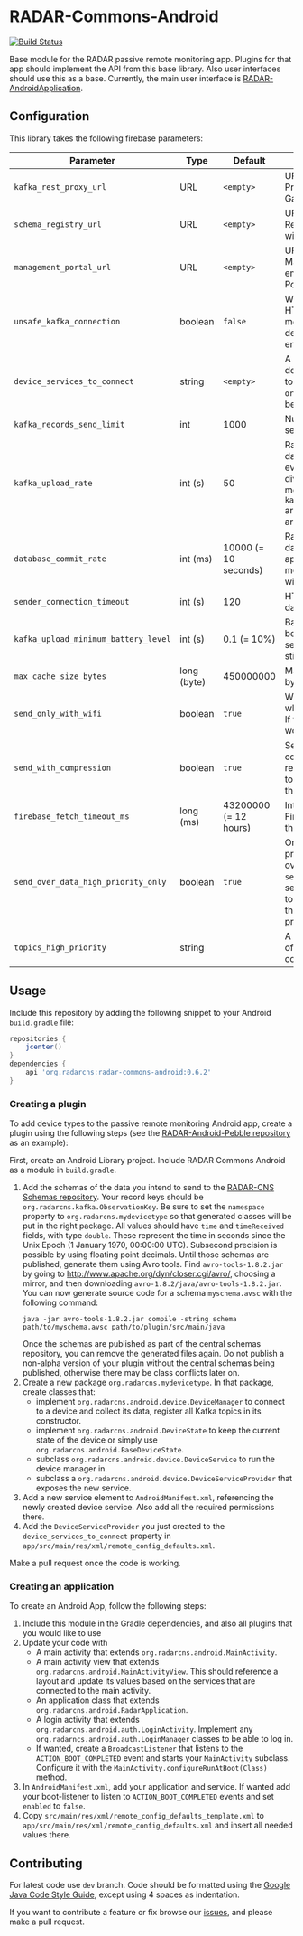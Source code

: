 # RADAR-Commons-Android

[![Build Status](https://travis-ci.org/RADAR-CNS/radar-commons-android.svg?branch=master)](https://travis-ci.org/RADAR-CNS/radar-commons-android)

Base module for the RADAR passive remote monitoring app. Plugins for that app should implement the API from this base library. Also user interfaces should use this as a base. Currently, the main user interface is [RADAR-AndroidApplication](https://github.com/RADAR-CNS/RADAR-AndroidApplication.git).

## Configuration

This library takes the following firebase parameters:

| Parameter | Type | Default | Description |
| --------- | ---- | ------- | ----------- |
| `kafka_rest_proxy_url` | URL | `<empty>` | URL of a Kafka REST Proxy or RADAR-Gateway to send data to. |
| `schema_registry_url` | URL | `<empty>` | URL of a Kafka Schema Registry to sync schemas with. |
| `management_portal_url` | URL | `<empty>` | URL of the RADAR Management Portal. If empty, the Management Portal will not be used. |
| `unsafe_kafka_connection` | boolean | `false` | Whether to accept unsafe HTTPS certificates. Only meant to be set to `true` in development environments. |
| `device_services_to_connect` | string | `<empty>` | A space-separated list of device service providers to connect. The `org.radarcns` prefix may be excluded. |
| `kafka_records_send_limit` | int | 1000 | Number of records to send in a single request. |
| `kafka_upload_rate` | int (s) | 50 | Rate after which to send data. In addition, after every `kafka_upload_rate` divided by 5 seconds, if more than `kafka_records_send_limit` are in the buffer, these are sent immediately. |
| `database_commit_rate` | int (ms) | 10000 (= 10 seconds) | Rate of committing new data to disk. If the application crashes, at most this interval of data will be lost. |
| `sender_connection_timeout` | int (s) | 120 | HTTP timeout setting for data uploading. |
| `kafka_upload_minimum_battery_level` | int (s) | 0.1 (= 10%) | Battery level percentage below which to stop sending data. Data will still be collected. |
| `max_cache_size_bytes` | long (byte) | 450000000 | Maximum number of bytes per topic to store. |
| `send_only_with_wifi` | boolean | `true` | Whether to send only when WiFi is connected. If false, for example LTE would also be used. |
| `send_with_compression` | boolean | `true` | Send data with GZIP compression. This requires RADAR-Gateway to be installed in front of the Kafka REST Proxy. |
| `firebase_fetch_timeout_ms` | long (ms) | 43200000 (= 12 hours) | Interval for fetching new Firebase configuration if the app is not active. |
| `send_over_data_high_priority_only` | boolean | `true` | Only the data of high priority topics will be sent over LTE. Only used if `send_only_with_wifi` is set to `true`. High priority topics are determined by the `topics_high_priority` property. |
| `topics_high_priority` | string | <empty> | A comma separated list of topics that should be considered high priority. |

## Usage

Include this repository by adding the following snippet to your Android `build.gradle` file:
```gradle
repositories {
    jcenter()
}
dependencies {
    api 'org.radarcns:radar-commons-android:0.6.2'
}
```

### Creating a plugin

To add device types to the passive remote monitoring Android app, create a plugin using the following steps (see the [RADAR-Android-Pebble repository](https://github.com/RADAR-CNS/RADAR-Android-Pebble.git) as an example):

First, create an Android Library project. Include RADAR Commons Android as a module in `build.gradle`.

1. Add the schemas of the data you intend to send to the [RADAR-CNS Schemas repository](https://github.com/RADAR-CNS/RADAR-Schemas). Your record keys should be `org.radarcns.kafka.ObservationKey`. Be sure to set the `namespace` property to `org.radarcns.mydevicetype` so that generated classes will be put in the right package. All values should have `time` and `timeReceived` fields, with type `double`. These represent the time in seconds since the Unix Epoch (1 January 1970, 00:00:00 UTC). Subsecond precision is possible by using floating point decimals. Until those schemas are published, generate them using Avro tools. Find `avro-tools-1.8.2.jar` by going to <http://www.apache.org/dyn/closer.cgi/avro/>, choosing a mirror, and then downloading `avro-1.8.2/java/avro-tools-1.8.2.jar`. You can now generate source code for a schema `myschema.avsc` with the following command:
    ```shell
    java -jar avro-tools-1.8.2.jar compile -string schema path/to/myschema.avsc path/to/plugin/src/main/java
    ```
    Once the schemas are published as part of the central schemas repository, you can remove the generated files again. Do not publish a non-alpha version of your plugin without the central schemas being published, otherwise there may be class conflicts later on.
2. Create a new package `org.radarcns.mydevicetype`. In that package, create classes that:
    - implement `org.radarcns.android.device.DeviceManager` to connect to a device and collect its data, register all Kafka topics in its constructor.
    - implement `org.radarcns.android.DeviceState` to keep the current state of the device or simply use `org.radarcns.android.BaseDeviceState`.
    - subclass `org.radarcns.android.device.DeviceService` to run the device manager in.
    - subclass a `org.radarcns.android.device.DeviceServiceProvider` that exposes the new service.
3. Add a new service element to `AndroidManifest.xml`, referencing the newly created device service. Also add all the required permissions there.
4. Add the `DeviceServiceProvider` you just created to the `device_services_to_connect` property in `app/src/main/res/xml/remote_config_defaults.xml`.

Make a pull request once the code is working.

### Creating an application

To create an Android App, follow the following steps:


1. Include this module in the Gradle dependencies, and also all plugins that you would like to use
2. Update your code with
     - A main activity that extends `org.radarcns.android.MainActivity`.
     - A main activity view that extends `org.radarcns.android.MainActivityView`. This should reference a layout and update its values based on the services that are connected to the main activity.
     - An application class that extends `org.radarcns.android.RadarApplication`.
     - A login activity that extends `org.radarcns.android.auth.LoginActivity`. Implement any `org.radarncs.android.auth.LoginManager` classes to be able to log in.
     - If wanted, create a `BroadcastListener` that listens to the `ACTION_BOOT_COMPLETED` event and starts your `MainActivity` subclass. Configure it with the `MainActivity.configureRunAtBoot(Class)` method.
3. In `AndroidManifest.xml`, add your application and service. If wanted add your boot-listener to listen to `ACTION_BOOT_COMPLETED` events and set `enabled` to `false`.
4. Copy `src/main/res/xml/remote_config_defaults_template.xml` to `app/src/main/res/xml/remote_config_defaults.xml` and insert all needed values there.

## Contributing

For latest code use `dev` branch. Code should be formatted using the [Google Java Code Style Guide](https://google.github.io/styleguide/javaguide.html), except using 4 spaces as indentation.

If you want to contribute a feature or fix browse our [issues](https://github.com/RADAR-CNS/RADAR-Commons-Android/issues), and please make a pull request.
